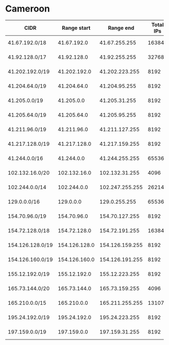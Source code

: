 # Cameroon

CIDR               | Range start     | Range end       | Total IPs  | Assign date | Owner
------------------ | --------------- | --------------- | ---------- | ----------- | -----
41.67.192.0/18     | 41.67.192.0     | 41.67.255.255   | 16384      | 2010-07-07  | 
41.92.128.0/17     | 41.92.128.0     | 41.92.255.255   | 32768      | 2009-10-24  | 
41.202.192.0/19    | 41.202.192.0    | 41.202.223.255  | 8192       | 2007-11-07  | 
41.204.64.0/19     | 41.204.64.0     | 41.204.95.255   | 8192       | 2006-06-02  | 
41.205.0.0/19      | 41.205.0.0      | 41.205.31.255   | 8192       | 2010-02-12  | 
41.205.64.0/19     | 41.205.64.0     | 41.205.95.255   | 8192       | 2006-10-12  | 
41.211.96.0/19     | 41.211.96.0     | 41.211.127.255  | 8192       | 2007-05-11  | 
41.217.128.0/19    | 41.217.128.0    | 41.217.159.255  | 8192       | 2009-05-29  | 
41.244.0.0/16      | 41.244.0.0      | 41.244.255.255  | 65536      | 2013-09-16  | 
102.132.16.0/20    | 102.132.16.0    | 102.132.31.255  | 4096       | 2018-08-10  | 
102.244.0.0/14     | 102.244.0.0     | 102.247.255.255 | 262144     | 2017-06-13  | 
129.0.0.0/16       | 129.0.0.0       | 129.0.255.255   | 65536      | 2015-08-31  | 
154.70.96.0/19     | 154.70.96.0     | 154.70.127.255  | 8192       | 2013-11-27  | 
154.72.128.0/18    | 154.72.128.0    | 154.72.191.255  | 16384      | 2014-02-13  | 
154.126.128.0/19   | 154.126.128.0   | 154.126.159.255 | 8192       | 2014-03-11  | 
154.126.160.0/19   | 154.126.160.0   | 154.126.191.255 | 8192       | 2014-03-13  | 
155.12.192.0/19    | 155.12.192.0    | 155.12.223.255  | 8192       | 2016-05-20  | 
165.73.144.0/20    | 165.73.144.0    | 165.73.159.255  | 4096       | 2017-05-18  | 
165.210.0.0/15     | 165.210.0.0     | 165.211.255.255 | 131072     | 2016-04-07  | 
195.24.192.0/19    | 195.24.192.0    | 195.24.223.255  | 8192       | 1997-04-03  | 
197.159.0.0/19     | 197.159.0.0     | 197.159.31.255  | 8192       | 2011-11-18  | 
